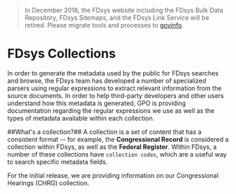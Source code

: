 >In December 2018, the FDsys website including the FDsys Bulk Data Repository, FDsys Sitemaps, and the FDsys Link Service will be retired. Please migrate tools and processes to [govinfo](https://www.govinfo.gov/developers).

# FDsys Collections #

In order to generate the metadata used by the public for FDsys searches and browse, the FDsys team has developed a number of specialized parsers using regular expressions to extract relevant information from the source documents. In order to help third-party developers and other users understand how this metadata is generated, GPO is providing documentation regarding the regular expressions we use as well as the types of metadata available within each collection.

##What's a collection?##
A collection is a set of content that has a consistent format -- for example, the **Congressional Record** is considered a collection within FDsys, as well as the **Federal Register**. Within FDsys, a number of these collections have `collection codes`, which are a useful way to search specific metadata fields.

For the initial release, we are providing information on our Congressional Hearings (CHRG) collection. 
